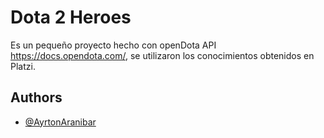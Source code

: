 
# Dota 2 Heroes

Es un pequeño proyecto hecho con openDota API https://docs.opendota.com/, se utilizaron los conocimientos obtenidos en Platzi.

## Authors

- [@AyrtonAranibar](https://www.github.com/AyrtonAranibar)

